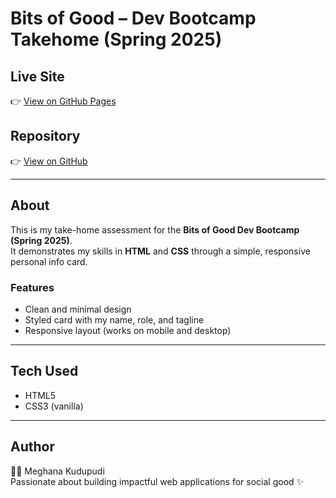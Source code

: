 # Bits of Good – Dev Bootcamp Takehome (Spring 2025)

## Live Site
👉 [View on GitHub Pages](https://kudupidimeghana.github.io/dev-bootcamp-takehome-spr25/)

## Repository
👉 [View on GitHub](https://github.com/kudupidimeghana/dev-bootcamp-takehome-spr25)

---

## About
This is my take-home assessment for the **Bits of Good Dev Bootcamp (Spring 2025)**.  
It demonstrates my skills in **HTML** and **CSS** through a simple, responsive personal info card.

### Features
- Clean and minimal design
- Styled card with my name, role, and tagline
- Responsive layout (works on mobile and desktop)

---

## Tech Used
- HTML5  
- CSS3 (vanilla)

---

## Author
👩‍💻 Meghana Kudupudi  
Passionate about building impactful web applications for social good ✨
